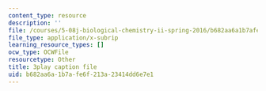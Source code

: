 ```yaml
---
content_type: resource
description: ''
file: /courses/5-08j-biological-chemistry-ii-spring-2016/b682aa6a1b7afe6f213a23414dd6e7e1_JB1YIT1Z-oE.srt
file_type: application/x-subrip
learning_resource_types: []
ocw_type: OCWFile
resourcetype: Other
title: 3play caption file
uid: b682aa6a-1b7a-fe6f-213a-23414dd6e7e1
---
```

